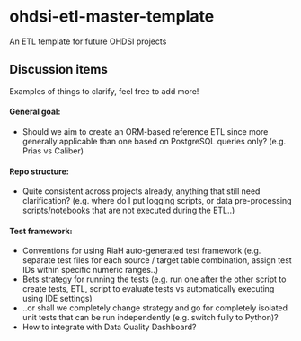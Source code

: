 # ohdsi-etl-master-template
An ETL template for future OHDSI projects

## Discussion items

Examples of things to clarify, feel free to add more!

#### General goal:
- Should we aim to create an ORM-based reference ETL since more generally applicable than one based on PostgreSQL queries only? (e.g. Prias vs Caliber)

#### Repo structure:
- Quite consistent across projects already, anything that still need clarification? (e.g. where do I put logging scripts, or data pre-processing scripts/notebooks that are not executed during the ETL..)

#### Test framework:
- Conventions for using RiaH auto-generated test framework (e.g. separate test files for each source / target table combination, assign test IDs within specific numeric ranges..)
- Bets strategy for running the tests (e.g. run one after the other script to create tests, ETL, script to evaluate tests vs automatically executing using IDE settings)
- ..or shall we completely change strategy and go for completely isolated unit tests that can be run independently (e.g. switch fully to Python)?
- How to integrate with Data Quality Dashboard?
